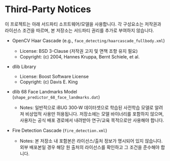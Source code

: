 # Third-Party Notices

이 프로젝트는 아래 서드파티 소프트웨어/모델을 사용합니다. 각 구성요소는 저작권과 라이선스 조건을 따르며, 본 저장소는 서드파티 권리를 추가로 부여하지 않습니다.

- OpenCV Haar Cascade (e.g., `face_detecting/haarcascade_fullbody.xml`)
  - License: BSD 3-Clause (저작권 고지 및 면책 조항 유지 필요)
  - Copyright: (c) 2004, Hannes Kruppa, Bernt Schiele, et al.

- dlib Library
  - License: Boost Software License
  - Copyright: (c) Davis E. King

- dlib 68 Face Landmarks Model (`shape_predictor_68_face_landmarks.dat`)
  - Notes: 일반적으로 iBUG 300‑W 데이터셋으로 학습된 사전학습 모델로 알려져 비상업적 사용만 허용됩니다. 저장소에는 모델 바이너리를 포함하지 않으며, 사용자는 공식 배포 경로에서 내려받아 연구/교육 목적으로만 사용해야 합니다.

- Fire Detection Cascade (`fire_detection.xml`)
  - Notes: 본 저장소 내 포함본은 라이선스/출처 정보가 명시되어 있지 않습니다. 외부 배포본일 경우 해당 원 출처의 라이선스를 확인하고 그 조건을 준수해야 합니다.

